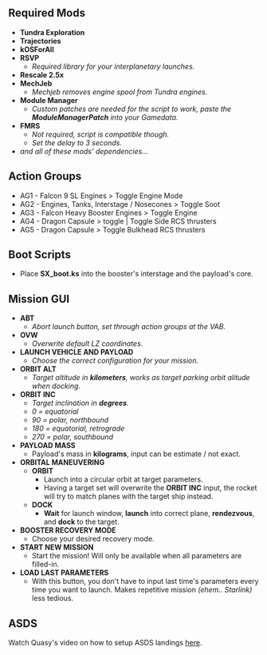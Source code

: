 ## **Required Mods**
- **Tundra Exploration**
- **Trajectories**
- **kOSForAll**
- **RSVP**
	- _Required library for your interplanetary launches._
- **Rescale 2.5x**
- **MechJeb**
	- _Mechjeb removes engine spool from Tundra engines._
- **Module Manager**
	- _Custom patches are needed for the script to work, paste the **ModuleManagerPatch** into your Gamedata._
- **FMRS**
	- _Not required, script is compatible though._
	- _Set the delay to 3 seconds._
- _and all of these mods' dependencies..._

## Action Groups
- AG1 - Falcon 9 SL Engines > Toggle Engine Mode
- AG2 - Engines, Tanks, Interstage / Nosecones > Toggle Soot
- AG3 - Falcon Heavy Booster Engines > Toggle Engine
- AG4 - Dragon Capsule > toggle | Toggle Side RCS thrusters
- AG5 - Dragon Capsule > Toggle Bulkhead RCS thrusters

## **Boot Scripts**
- Place **SX_boot.ks** into the booster's interstage and the payload's core.
	
## **Mission GUI**
- **ABT**
	- _Abort launch button, set through action groups at the VAB._
- **OVW**
	- _Overwrite default LZ coordinates._
- **LAUNCH VEHICLE AND PAYLOAD**
	- _Choose the correct configuration for your mission._
- **ORBIT ALT**
	- _Target altitude in **kilometers**, works as target parking orbit alitude when docking._
- **ORBIT INC**
	- _Target inclination in **degrees**._
	-  _0 = equatorial_
	- _90 = polar, northbound_
	- _180 = equatorial, retrograde_
	- _270 = polar, southbound_
- **PAYLOAD MASS**
	- Payload's mass in **kilograms**, input can be estimate / not exact.
- **ORBITAL MANEUVERING**
	- **ORBIT**
		- Launch into a circular orbit at target parameters.
		- Having a target set will overwrite the **ORBIT INC** input, the rocket will try to match planes with the target ship instead.
	- **DOCK**
		- **Wait** for launch window, **launch** into correct plane, **rendezvous**, and **dock** to the target.
- **BOOSTER RECOVERY MODE**
	- Choose your desired recovery mode.
- **START NEW MISSION**
	- Start the mission! Will only be available when all parameters are filled-in.
- **LOAD LAST PARAMETERS**
	- With this button, you don't have to input last time's parameters every time you want to launch. Makes repetitive mission _(ehem.. Starlink)_ less tedious.


## ASDS
Watch Quasy's video on how to setup ASDS landings [here](https://youtu.be/nxGF1jf14Lo).
